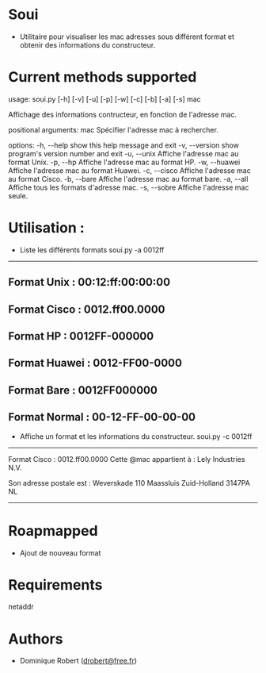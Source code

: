 
Soui
=======
- Utilitaire pour visualiser les mac adresses sous différent format et obtenir des informations du constructeur.

Current methods supported
=======
usage: soui.py [-h] [-v] [-u] [-p] [-w] [-c] [-b] [-a] [-s] mac

Affichage des informations contructeur, en fonction de l'adresse mac.

positional arguments:
  mac            Spécifier l'adresse mac à rechercher.

options:
  -h, --help     show this help message and exit
  -v, --version  show program's version number and exit
  -u, --unix     Affiche l'adresse mac au format Unix.
  -p, --hp       Affiche l'adresse mac au format HP.
  -w, --huawei   Affiche l'adresse mac au format Huawei.
  -c, --cisco    Affiche l'adresse mac au format Cisco.
  -b, --bare     Affiche l'adresse mac au format bare.
  -a, --all      Affiche tous les formats d'adresse mac.
  -s, --sobre    Affiche l'adresse mac seule.

Utilisation :
=======
- Liste les différents formats
soui.py -a 0012ff
---------------------------------------------
Format Unix     : 00:12:ff:00:00:00
---------------------------------------------
Format Cisco    : 0012.ff00.0000
---------------------------------------------
Format HP       : 0012FF-000000
---------------------------------------------
Format Huawei   : 0012-FF00-0000
---------------------------------------------
Format Bare     : 0012FF000000
---------------------------------------------
Format Normal   : 00-12-FF-00-00-00
---------------------------------------------

- Affiche un format et les informations du constructeur.
soui.py -c 0012ff
---------------------------------------------
Format Cisco    : 0012.ff00.0000
Cette @mac appartient à : Lely Industries N.V.

Son adresse postale est :
	Weverskade 110
	Maassluis  Zuid-Holland  3147PA
	NL

---------------------------------------------

Roapmapped
=======
- Ajout de nouveau format

Requirements
=======
netaddr

Authors
=======
 * Dominique Robert ([drobert@free.fr](mailto:drobert@free.fr))
